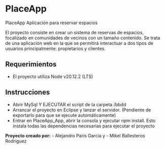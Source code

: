 # PlaceApp
PlaceApp Aplicación para reservar espacios

El proyecto consiste en crear un sistema de reservas de espacios, 
focalizado en comunidades de vecinos con un tamaño contenido. 
Se trata de una aplicación web en la que se permitirá interactuar a dos tipos de usuarios principalmente: propietarios y clientes. 



## Requerimientos 
- El proyecto utiliza Node v20.12.2 (LTS)

## Instrucciones
- Abrir MySql Y EJECUTAR el script de la carpeta /bbdd
- Arrancar el proyecto en Eclipse y lanzar el servidor. (Pendiente de exportarlo para que se ejecute automáticamente) 
- Entrar en PlaceApp_App, abrir la consola y ejecutar npm install. Esto instala todas las dependencias necesarias para ejecutar el proyecto



**Proyecto creado por:**
    - Alejandro París Garcia y
    - Mikel Ballesteros Rodriguez 
